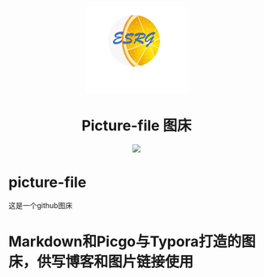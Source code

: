 <div align="center">

<img src="https://raw.githubusercontent.com/aqyi/picture-file/main/202302171712756.jpg" width="200" />

</div>

<h1 align="center">Picture-file 图床</h1>

<div align="center">

<img src="https://img.shields.io/badge/ESRG-技录橙-brightgreen" />

</div>



# picture-file
这是一个github图床

# Markdown和Picgo与Typora打造的图床，供写博客和图片链接使用
